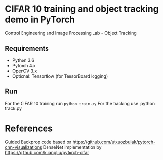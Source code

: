 # CIFAR 10 training and object tracking demo in PyTorch
Control Engineering and Image Processing Lab - Object Tracking

## Requirements
* Python 3.6
* Pytorch 4.x
* OpenCV 3.x
* Optional: Tensorflow (for TensorBoard logging)

## Run
For the CIFAR 10 training run `python train.py`
For the tracking use 'python track.py`

# References
Guided Backprop code based on https://github.com/utkuozbulak/pytorch-cnn-visualizations
DenseNet implementation by https://github.com/kuangliu/pytorch-cifar

